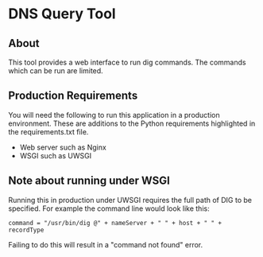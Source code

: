 # DNS Query Tool

## About
This tool provides a web interface to run dig commands. The commands which can be run are limited.

## Production Requirements
You will need the following to run this application in a production environment. These are additions to the Python requirements highlighted in the requirements.txt file.
* Web server such as Nginx
* WSGI such as UWSGI

## Note about running under WSGI
Running this in production under UWSGI requires the full path of DIG to be specified. For example the command line would look like this:
```
command = "/usr/bin/dig @" + nameServer + " " + host + " " + recordType
```

Failing to do this will result in a "command not found" error.